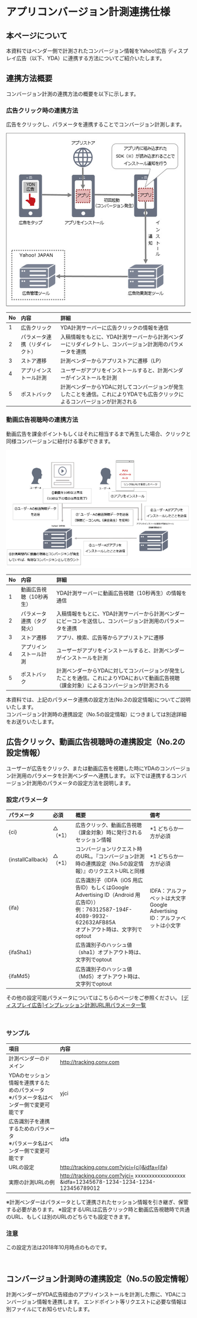 # アプリコンバージョン計測連携仕様
## 本ページについて
本資料ではベンダー側で計測されたコンバージョン情報をYahoo!広告 ディスプレイ広告（以下、YDA）に連携する方法についてご紹介いたします。

## 連携方法概要
コンバージョン計測の連携方法の概要を以下に示します。

### 広告クリック時の連携方法
広告をクリックし、パラメータを連携することでコンバージョン計測します。

![広告クリック時の連携イメージ](images/click_cv.jpg)

|No|内容|詳細|
|:--|:--|:--|
|1|広告クリック|YDA計測サーバーに広告クリックの情報を通信|
|2|パラメータ連携（リダイレクト）|入稿情報をもとに、YDA計測サーバーから計測ベンダーにリダイレクトし、コンバージョン計測用のパラメータを連携|
|3|ストア遷移|計測ベンダーからアプリストアに遷移（LP）|
|4|アプリインストール計測|ユーザーがアプリをインストールすると、計測ベンダーがインストールを計測|
|5|ポストバック|計測ベンダーからYDAに対してコンバージョンが発生したことを通信。これによりYDAでも広告クリックによるコンバージョンが計測される|

### 動画広告視聴時の連携方法
動画広告を課金ポイントもしくはそれに相当するまで再生した場合、クリックと同様コンバージョンに紐付ける事ができます。

![動画広告視聴時時の連携イメージ](images/video_cv.jpg)

|No|内容|詳細|
|:--|:--|:--|
|1|動画広告視聴（10秒再生）|YDA計測サーバーに動画広告視聴（10秒再生）の情報を通信|
|2|パラメータ連携（タグ発火）|入稿情報をもとに、YDA計測サーバーから計測ベンダーにビーコンを送信し、コンバージョン計測用のパラメータを連携|
|3|ストア遷移|アプリ、検索、広告等からアプリストアに遷移|
|4|アプリインストール計測|ユーザーがアプリをインストールすると、計測ベンダーがインストールを計測|
|5|ポストバック|計測ベンダーからYDAに対してコンバージョンが発生したことを通信。これによりYDAにおいて動画広告視聴（課金対象）によるコンバージョンが計測される|


本資料では、上記のパラメータ連携の設定方法(No.2の設定情報)についてご説明いたします。<br>
コンバージョン計測時の連携設定（No.5の設定情報）につきましては別途詳細をお送りいたします。
 
## 広告クリック、動画広告視聴時の連携設定（No.2の設定情報）
ユーザーが広告をクリック、または動画広告を視聴した時にYDAのコンバージョン計測用のパラメータを計測ベンダーへ連携します。
以下では連携するコンバージョン計測用のパラメータの設定方法を説明します。

### 設定パラメータ
|パラメータ|必須|概要|備考|
|:--|:--|:--|:--|
|{ci}|△（*1）|広告クリック、動画広告視聴（課金対象）時に発行されるセッション情報|*1 どちらか一方が必須|
|{installCallback}|△（*1）|コンバージョンリクエスト時のURL。『コンバージョン計測時の連携設定（No.5の設定情報）』のリクエストURLと同様|*1 どちらか一方が必須|
|{ifa}| |広告識別子（IDFA（iOS 用広告ID）もしくはGoogle Advertising ID（Android 用広告ID））<br>例：76312587-194F-4089-9932-622632AFB85A<br>オプトアウト時は、文字列でoptout|IDFA：アルファベットは大文字<br>Google Advertising ID：アルファベットは小文字|
|{ifaSha1}| |広告識別子のハッシュ値（sha1）オプトアウト時は、文字列でoptout||
|{ifaMd5}| |広告識別子のハッシュ値（Md5）オプトアウト時は、文字列でoptout||

その他の設定可能パラメータについてはこちらのページをご参照ください。
[[ディスプレイ広告]インプレッション計測URL用パラメータ一覧](impression_tracking-parameter.md)

 
### サンプル
|項目|内容|
|:--|:--|
|計測ベンダーのドメイン|http://tracking.conv.com|
|YDAのセッション情報を連携するためのパラメータ<br>※パラメータ名はベンダー側で変更可能です|yjci|
|広告識別子を連携するためのパラメータ<br>※パラメータ名はベンダー側で変更可能です|idfa|
|URLの設定|http://tracking.conv.com?yjci={ci}&idfa={ifa}|
|実際の計測URLの例|http://tracking.conv.com?yjci= xxxxxxxxxxxxxxxxxx &idfa=12345678-1234-1234-1234-123456789012|

※計測ベンダーはパラメータとして連携されたセッション情報を引き継ぎ、保管する必要があります。
※設定するURLは広告クリック時と動画広告視聴時で共通のURL、もしくは別のURLのどちらでも設定できます。


### 注意
この設定方法は2018年10月時点のものです。

 
## コンバージョン計測時の連携設定（No.5の設定情報）
計測ベンダーがYDA広告経由のアプリインストールを計測した際に、YDAにコンバージョン情報を連携します。
エンドポイント等リクエストに必要な情報は別ファイルにてお知らせいたします。
